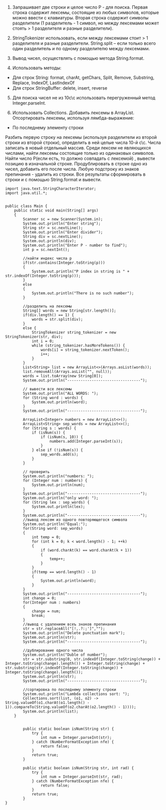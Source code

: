 1. Запрашивает две строки и целое число P - для поиска. Первая строка содержит лексемы, состоящие из любых символов, которые можно ввести с клавиатуры. Вторая строка содержит символы разделители (1 разделитель - 1 символ, но между лексемами может стоять > 1 разделителя и разные разделители).

2. StringTokenizer использовать, если между лексемами стоит > 1 разделителя и разные разделители. String.split – если только всего один разделитель и по одному разделителю между лексемами.

3. Вывод чисел, осуществлять с помощью метода String.format.

4. Использовать методы:
  * Для строк String: format, charAt, getChars, Split, Remove, Substring, Replace, IndexOf, LastIndexOf
  * Для строк StringBuffer: delete, insert, reverse

5.  Для поиска чисел не из 10с\с использовать перегруженный метод Integer.parseInt.

6.  Использовать Collections. Добавить лексемы в ArrayList. Отсортировать лексемы, используя лямбда-выражение:
  * По последнему элементу строки

Разбить первую строку на лексемы (используя разделители из второй строки из второй строки),
определить в ней целые числа 10-й с\с. Числа записать в новый отдельный массив. Среди лексем не
являющихся числами, найти лексемы состоящие только из одинаковых символов. Найти число
Р(если есть, то должно совпадать с лексемой) , вывести позицию в изначальной строке.
Продублировать в строке одно из чисел, добавить его после числа. Любую подстроку из знаков
препинания - удалить из строки. Все результаты сформировать в строки и с помощью String.format и
вывести.

```
import java.text.StringCharacterIterator;
import java.util.*;


public class Main {
    public static void main(String[] args)
    {
        Scanner sc = new Scanner(System.in);
        System.out.println("Enter string");
        String str = sc.nextLine();
        System.out.println("Enter divider");
        String div = sc.nextLine();
        System.out.println(div);
        System.out.println("Enter P - number to find");
        int p = sc.nextInt();

        //найти индекс числа p
        if(str.contains(Integer.toString(p)))
        {
            System.out.println("P index in string is " + str.indexOf(Integer.toString(p)));
        }
        else
        {
            System.out.println("There is no such number");
        }

        //разделить на лексемы
        String[] words = new String[str.length()];
        if(div.length() == 1) {
            words = str.split(div);
        }
        else {
            StringTokenizer string_tokenizer = new StringTokenizer(str, div);
            int i = 0;
            while (string_tokenizer.hasMoreTokens()) {
                words[i] = string_tokenizer.nextToken();
                i++;
            }
        }
        List<String> list = new ArrayList<>(Arrays.asList(words));
        list.removeAll(Arrays.asList("", null));
        words = list.toArray(new String[0]);
        System.out.println("---------------------------------");

        // вывести все лексемы
        System.out.println("ALL WORDS: ");
        for (String word : words) {
            System.out.println(word);
        }
        System.out.println("---------------------------------");

        ArrayList<Integer> numbers = new ArrayList<>();
        ArrayList<String> sep_words = new ArrayList<>();
        for (String s : words) {
            if (isNum(s)) {
                if (isNum(s, 10)) {
                    numbers.add(Integer.parseInt(s));
                }
            } else if (!isNum(s)) {
                sep_words.add(s);
            }
        }

        // проверить
        System.out.println("numbers: ");
        for (Integer num : numbers) {
            System.out.println(num);
        }
        System.out.println("---------------------------------");
        System.out.println("only word: ");
        for (String lex : sep_words) {
            System.out.println(lex);
        }
        System.out.println("---------------------------------");
        //вывод лексем из одного повторяющегося символа
        System.out.println("Equal:");
        for(String word: sep_words)
        {
            int temp = 0;
            for (int k = 0; k < word.length() - 1; ++k)
            {
                if (word.charAt(k) == word.charAt(k + 1))
                {
                    temp++;
                }
            }
            if(temp == word.length() - 1)
            {
                System.out.println(word);
            }
        }
        System.out.println("---------------------------------");
        int change = 0;
        for(Integer num : numbers)
        {
            change = num;
            break;
        }
        //вывод с удалением всеъ знаков препинания
        str = str.replaceAll("[!,.?:;']","");
        System.out.println("Delete punctuation mark");
        System.out.println(str);
        System.out.println("---------------------------------");

        //дублирование одного числа
        System.out.println("Duble of number");
        str = str.substring(0, str.indexOf(Integer.toString(change)) + Integer.toString(change).length()) + Integer.toString(change) + str.substring(str.indexOf(Integer.toString(change)) + Integer.toString(change).length());
        System.out.println(str);
        System.out.println("---------------------------------");

        //сортировка по последнему элементу строки
        System.out.println("Lambda collections sort: ");
        Collections.sort(list, (o1, o2) -> String.valueOf(o1.charAt(o1.length() - 1)).compareTo(String.valueOf(o2.charAt(o2.length() - 1))));
        System.out.println(list);
    }


        public static boolean isNum(String str) {
            try {
                int num = Integer.parseInt(str);
            } catch (NumberFormatException nfe) {
                return false;
            }
            return true;
        }

        public static boolean isNum(String str, int rad) {
            try {
                int num = Integer.parseInt(str, rad);
            } catch (NumberFormatException nfe) {
                return false;
            }
            return true;
        }
}
```
